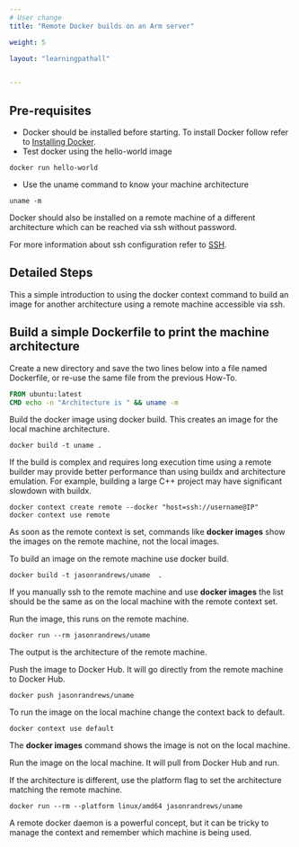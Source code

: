 ```yaml
---
# User change
title: "Remote Docker builds on an Arm server"

weight: 5

layout: "learningpathall"


---
```


## Pre-requisites

* Docker should be installed before starting. To install Docker follow refer to [Installing Docker](/install-tools/docker).
* Test docker using the hello-world image
```console
docker run hello-world
```
* Use the uname command to know your machine architecture
```console
uname -m 
```

Docker should also be installed on a remote machine of a different architecture which can be reached via ssh without password. 

For more information about ssh configuration refer to [SSH](/install-tools/ssh/).

## Detailed Steps

This a simple introduction to using the docker context command to build an image for another architecture using a remote machine accessible via ssh. 

## Build a simple Dockerfile to print the machine architecture

Create a new directory and save the two lines below into a file named Dockerfile, or re-use the same file from the previous How-To.
```dockerfile
FROM ubuntu:latest
CMD echo -n "Architecture is " && uname -m
```

Build the docker image using docker build. This creates an image for the local machine architecture.

```console 
docker build -t uname .
```

If the build is complex and requires long execution time using a remote builder may provide better performance than using buildx and architecture emulation. For example, building a large C++ project may have significant slowdown with buildx. 

```console
docker context create remote --docker "host=ssh://username@IP"
docker context use remote
```

As soon as the remote context is set, commands like **docker images** show the images on the remote machine, not the local images. 

To build an image on the remote machine use docker build.

```console
docker build -t jasonrandrews/uname  .
```

If you manually ssh to the remote machine and use **docker images** the list should be the same as on the local machine with the remote context set. 

Run the image, this runs on the remote machine.

```console
docker run --rm jasonrandrews/uname
```

The output is the architecture of the remote machine. 

Push the image to Docker Hub. It will go directly from the remote machine to Docker Hub. 

```console
docker push jasonrandrews/uname
```

To run the image on the local machine change the context back to default. 

```console
docker context use default
```

The **docker images** command shows the image is not on the local machine. 

Run the image on the local machine. It will pull from Docker Hub and run. 

If the architecture is different, use the platform flag to set the architecture matching the remote machine.

```console
docker run --rm --platform linux/amd64 jasonrandrews/uname
```

A remote docker daemon is a powerful concept, but it can be tricky to manage the context and remember which machine is being used. 


